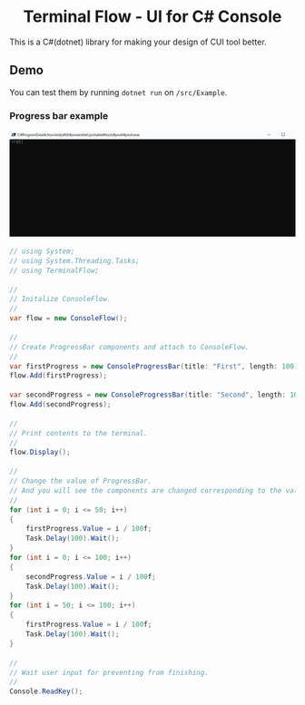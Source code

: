 <h1 align="center">Terminal Flow - UI for C# Console</h1>

This is a C#(dotnet) library for making your design of CUI tool better.

<h2>Demo</h2>

You can test them by running `dotnet run` on `/src/Example`.

<h3>Progress bar example</h3>

<img src="img/ProgressBarExample.gif" width=700px></img>

``` C#
// using System;
// using System.Threading.Tasks;
// using TerminalFlow;

//
// Initalize ConsoleFlow.
//
var flow = new ConsoleFlow();

//
// Create ProgressBar components and attach to ConsoleFlow.
//
var firstProgress = new ConsoleProgressBar(title: "First", length: 100);
flow.Add(firstProgress);

var secondProgress = new ConsoleProgressBar(title: "Second", length: 100);
flow.Add(secondProgress);

//
// Print contents to the terminal.
//
flow.Display();

//
// Change the value of ProgressBar.
// And you will see the components are changed corresponding to the value.
//
for (int i = 0; i <= 50; i++)
{
    firstProgress.Value = i / 100f;
    Task.Delay(100).Wait();
}
for (int i = 0; i <= 100; i++)
{
    secondProgress.Value = i / 100f;
    Task.Delay(100).Wait();
}
for (int i = 50; i <= 100; i++)
{
    firstProgress.Value = i / 100f;
    Task.Delay(100).Wait();
}

//
// Wait user input for preventing from finishing.
//
Console.ReadKey();
```
